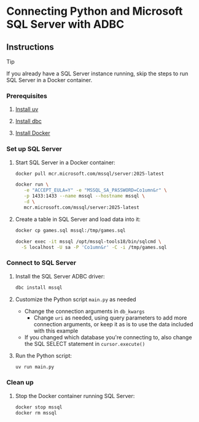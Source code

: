 <!--
Copyright 2025 Columnar Technologies Inc.

Licensed under the Apache License, Version 2.0 (the "License");
you may not use this file except in compliance with the License.
You may obtain a copy of the License at

    http://www.apache.org/licenses/LICENSE-2.0

Unless required by applicable law or agreed to in writing, software
distributed under the License is distributed on an "AS IS" BASIS,
WITHOUT WARRANTIES OR CONDITIONS OF ANY KIND, either express or implied.
See the License for the specific language governing permissions and
limitations under the License.
-->

# Connecting Python and Microsoft SQL Server with ADBC

## Instructions

> [!TIP]
> If you already have a SQL Server instance running, skip the steps to run SQL Server in a Docker container.

### Prerequisites

1. [Install uv](https://docs.astral.sh/uv/getting-started/installation/)

1. [Install dbc](https://docs.columnar.tech/dbc/getting_started/installation/)

1. [Install Docker](https://docs.docker.com/get-started/get-docker/)

### Set up SQL Server

1. Start SQL Server in a Docker container:

   ```sh
   docker pull mcr.microsoft.com/mssql/server:2025-latest

   docker run \
      -e "ACCEPT_EULA=Y" -e "MSSQL_SA_PASSWORD=Co1umn&r" \
      -p 1433:1433 --name mssql --hostname mssql \
      -d \
      mcr.microsoft.com/mssql/server:2025-latest
   ```

1. Create a table in SQL Server and load data into it:

   ```sh
   docker cp games.sql mssql:/tmp/games.sql

   docker exec -it mssql /opt/mssql-tools18/bin/sqlcmd \
     -S localhost -U sa -P 'Co1umn&r' -C -i /tmp/games.sql
   ```

### Connect to SQL Server

1. Install the SQL Server ADBC driver:

   ```sh
   dbc install mssql
   ```

1. Customize the Python script `main.py` as needed
   - Change the connection arguments in `db_kwargs`
     - Change `uri` as needed, using query parameters to add more connection arguments, or keep it as is to use the data included with this example
   - If you changed which database you're connecting to, also change the SQL SELECT statement in `cursor.execute()`

1. Run the Python script:

   ```sh
   uv run main.py
   ```

### Clean up

1. Stop the Docker container running SQL Server:

   ```sh
   docker stop mssql
   docker rm mssql
   ```
